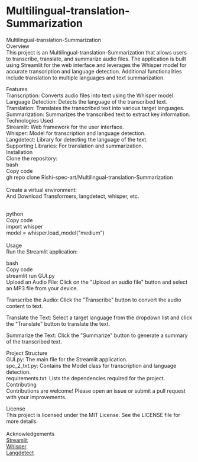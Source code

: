 # Multilingual-translation-Summarization

Multilingual-translation-Summarization<br/>
Overview<br/>
This project is an Multilingual-translation-Summarization that allows users to transcribe, translate, and summarize audio files. The application is built using Streamlit for the web interface and leverages the Whisper model for accurate transcription and language detection. Additional functionalities include translation to multiple languages and text summarization.<br/>

Features<br/>
Transcription: Converts audio files into text using the Whisper model.<br/>
Language Detection: Detects the language of the transcribed text.<br/>
Translation: Translates the transcribed text into various target languages.<br/>
Summarization: Summarizes the transcribed text to extract key information.<br/>
Technologies Used<br/>
Streamlit: Web framework for the user interface.<br/>
Whisper: Model for transcription and language detection.<br/>
Langdetect: Library for detecting the language of the text.<br/>
Supporting Libraries: For translation and summarization.<br/>
Installation<br/>
Clone the repository:<br/>
bash<br/>
Copy code<br/>
gh repo clone Rishi-spec-art/Multilingual-translation-Summarization<br/>
<br/>
Create a virtual environment:<br/>
And Download Transformers, langdetect, whisper, etc.<br/>
<br/>

python<br/>
Copy code<br/>
import whisper<br/>
model = whisper.load_model("medium")<br/><br/>
Usage<br/>
Run the Streamlit application:<br/>

bash<br/>
Copy code<br/>
streamlit run GUI.py<br/>
Upload an Audio File: Click on the "Upload an audio file" button and select an MP3 file from your device.<br/>

Transcribe the Audio: Click the "Transcribe" button to convert the audio content to text.<br/>

Translate the Text: Select a target language from the dropdown list and click the "Translate" button to translate the text.<br/>

Summarize the Text: Click the "Summarize" button to generate a summary of the transcribed text.<br/>

Project Structure<br/>
GUI.py: The main file for the Streamlit application.<br/>
spc_2_txt.py: Contains the Model class for transcription and language detection.<br/>
requirements.txt: Lists the dependencies required for the project.<br/>
Contributing<br/>
Contributions are welcome! Please open an issue or submit a pull request with your improvements.<br/>

License<br/>
This project is licensed under the MIT License. See the LICENSE file for more details.<br/>
<br/>
Acknowledgements<br/>
[Streamlit](https://streamlit.io/)<br/>
[Whisper](https://pypi.org/project/openai-whisper/)<br/>
[Langdetect](https://pypi.org/project/langdetect/)<br/>
